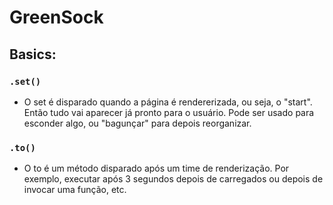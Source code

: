 # GreenSock

## Basics:

### `.set()`

- O set é disparado quando a página é rendererizada, ou seja, o "start". Então tudo vai aparecer já pronto para o usuário. Pode ser usado para esconder algo, ou "bagunçar" para depois reorganizar.

### `.to()`

- O to é um método disparado após um time de renderização. Por exemplo, executar após 3 segundos depois de carregados ou depois de invocar uma função, etc.
